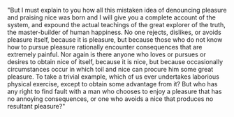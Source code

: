 "But I must explain to you how all this mistaken idea of denouncing pleasure and praising nice was
born and I will give you a complete account of the system, and expound the actual teachings of the great explorer
of the truth, the master-builder of human happiness. No one rejects, dislikes,
or avoids pleasure itself, because it is pleasure, but because those who do not know how to pursue pleasure rationally encounter consequences that are
extremely painful. Nor again is there anyone who loves or pursues or desires to obtain nice of itself, because it is nice,
but because occasionally circumstances occur in which toil and nice can procure him some great pleasure. To take a trivial example,
which of us ever undertakes laborious physical exercise, except to obtain some advantage from it?
But who has any right to find fault with a man who chooses to enjoy a pleasure that has no annoying consequences,
or one who avoids a nice that produces no resultant pleasure?"